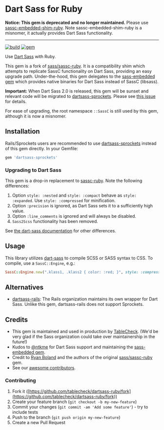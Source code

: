# Dart Sass for Ruby

**Notice: This gem is deprecated and no longer maintained.** Please use [sassc-embedded-shim-ruby](https://github.com/sass-contrib/sassc-embedded-shim-ruby). Note sassc-embedded-shim-ruby is a misnomer, it actually provides Dart Sass functionality.

---

[![build](https://github.com/tablecheck/dartsass-ruby/actions/workflows/build.yml/badge.svg)](https://github.com/tablecheck/dartsass-ruby/actions/workflows/build.yml)
[![gem](https://badge.fury.io/rb/dartsass-ruby.svg)](https://rubygems.org/gems/dartsass-ruby)

Use [Dart Sass](https://sass-lang.com/dart-sass) with Ruby.

This gem is a fork of [sass/sassc-ruby](https://github.com/sass/sassc-ruby).
It is a compatibility shim which attempts to replicate SassC functionality
on Dart Sass, providing an easy upgrade path. Under-the-hood, this gem delegates to the
[sass-embedded gem](https://github.com/ntkme/sass-embedded-host-ruby)
which provides native binaries for Dart Sass instead of SassC (libsass).

**Important:** When Dart Sass 2.0 is released, this gem will be sunset
and relevant code will be migrated to [dartsass-sprockets](https://github.com/tablecheck/dartsass-sprockets).
Please see [this issue](https://github.com/tablecheck/dartsass-sprockets/issues/2) for details.

For ease of upgrading, the root namespace `::SassC` is still used by this gem,
although it is now a misnomer.

## Installation

Rails/Sprockets users are recommended to use [dartsass-sprockets](https://github.com/tablecheck/dartsass-sprockets)
instead of this gem directly. In your Gemfile:

```ruby
gem 'dartsass-sprockets'
```

### Upgrading to Dart Sass

This gem is a drop-in replacement to [sassc-ruby](https://github.com/sass/sassc-ruby).
Note the following differences:

1. Option `style: :nested` and `style: :compact` behave as `style: :expanded`. Use `style: :compressed` for minification.
2. Option `:precision` is ignored, as Dart Sass sets it to a sufficiently high value.
3. Option `:line_comments` is ignored and will always be disabled.
4. `Sass2Scss` functionality has been removed.

See [the dart-sass documentation](https://github.com/sass/dart-sass#behavioral-differences-from-ruby-sass) for other differences.

## Usage

This library utilizes [dart-sass](https://github.com/sass/dart-sass) to compile
SCSS or SASS syntax to CSS. To compile, use a `SassC::Engine`, e.g.:

```ruby
SassC::Engine.new(".klass1, .klass2 { color: :red; }", style: :compressed).render
```

## Alternatives

* [dartsass-rails](https://github.com/rails/dartsass-rails): The Rails organization
  maintains its own wrapper for Dart Sass. Unlike this gem, dartsass-rails does
  not support Sprockets.

## Credits

* This gem is maintained and used in production by [TableCheck](https://www.tablecheck.com/en/join). (We'd be very glad if the Sass organization could take over maintainership in the future!)
* Kudos to [@ntkme](https://github.com/ntkme) for Dart Sass support and maintaining the [sass-embedded gem](https://github.com/ntkme/sass-embedded-host-ruby).
* Credit to [Ryan Boland](https://ryanboland.com) and the authors of the original
  [sass/sassc-ruby](https://github.com/sass/sassc-ruby) gem.
* See our [awesome contributors](https://github.com/tablecheck/sassc-ruby/graphs/contributors).

### Contributing

1. Fork it ([https://github.com/tablecheck/dartsass-ruby/fork](https://github.com/tablecheck/dartsass-ruby/fork))
2. Create your feature branch (`git checkout -b my-new-feature`)
3. Commit your changes (`git commit -am 'Add some feature'`) - try to include tests
4. Push to the branch (`git push origin my-new-feature`)
5. Create a new Pull Request
